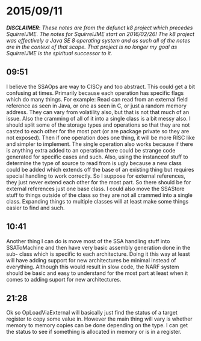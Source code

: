 # 2015/09/11

***DISCLAIMER***: _These notes are from the defunct k8 project which_
_precedes SquirrelJME. The notes for SquirrelJME start on 2016/02/26!_
_The k8 project was effectively a Java SE 8 operating system and as such_
_all of the notes are in the context of that scope. That project is no_
_longer my goal as SquirrelJME is the spiritual successor to it._

## 09:51

I believe the SSAOps are way to CISCy and too abstract. This could get a bit
confusing at times. Primarily because each operation has specific flags which
do many things. For example: Read can read from an external field reference as
seen in Java, or one as seen in C, or just a random memory address. They can
vary from volatility also, but that is not that much of an issue. Also the
cramming of all of it into a single class is a bit messy also. I should split
some of the storage types and operations so that they are not casted to each
other for the most part (or are package private so they are not exposed). Then
if one operation does one thing, it will be more RISC like and simpler to
implement. The single operation also works because if there is anything extra
added to an operation there could be strange code generated for specific cases
and such. Also, using the instanceof stuff to determine the type of source to
read from is ugly because a new class could be added which extends off the
base of an existing thing but requires special handling to work correctly. So
I suppose for external references, they just never extend each other for the
most part. So there should be for external references just one base class. I
could also move the SSAStore stuff to things outside of the class so they are
not all crammed into a single class. Expanding things to multiple classes will
at least make some things easier to find and such.

## 10:41

Another thing I can do is move most of the SSA handling stuff into
SSAToMachine and then have very basic assembly generation done in the sub-
class which is specific to each architecture. Doing it this way at least will
have adding support for new architectures be minimal instead of everything.
Although this would result in slow code, the NARF system should be basic and
easy to understand for the most part at least when it comes to adding suport
for new architectures.

## 21:28

Ok so OpLoadViaExternal will basically just find the status of a target
register to copy some value in. However the main thing will vary is whether
memory to memory copies can be done depending on the type. I can get the
status to see if something is allocated in memory or is in a register.

